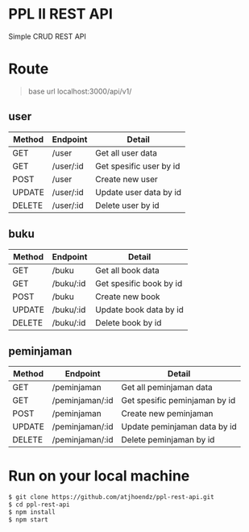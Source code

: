 # PPL II REST API

Simple CRUD REST API

# Route

> base url localhost:3000/api/v1/

## user

| Method | Endpoint  | Detail                  |
| ------ | --------- | ----------------------- |
| GET    | /user     | Get all user data       |
| GET    | /user/:id | Get spesific user by id |
| POST   | /user     | Create new user         |
| UPDATE | /user/:id | Update user data by id  |
| DELETE | /user/:id | Delete user by id       |

## buku

| Method | Endpoint  | Detail                  |
| ------ | --------- | ----------------------- |
| GET    | /buku     | Get all book data       |
| GET    | /buku/:id | Get spesific book by id |
| POST   | /buku     | Create new book         |
| UPDATE | /buku/:id | Update book data by id  |
| DELETE | /buku/:id | Delete book by id       |

## peminjaman

| Method | Endpoint        | Detail                        |
| ------ | --------------- | ----------------------------- |
| GET    | /peminjaman     | Get all peminjaman data       |
| GET    | /peminjaman/:id | Get spesific peminjaman by id |
| POST   | /peminjaman     | Create new peminjaman         |
| UPDATE | /peminjaman/:id | Update peminjaman data by id  |
| DELETE | /peminjaman/:id | Delete peminjaman by id       |

# Run on your local machine

```sh
$ git clone https://github.com/atjhoendz/ppl-rest-api.git
$ cd ppl-rest-api
$ npm install
$ npm start
```
